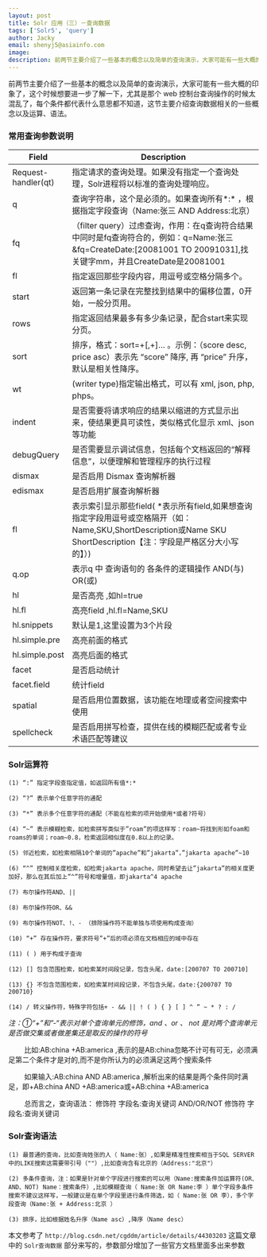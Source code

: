 ```yaml
---
layout: post
title: Solr 应用（三）－查询数据
tags: ['Solr5', 'query']
author: Jacky
email: shenyj5@asiainfo.com
image:
description: 前两节主要介绍了一些基本的概念以及简单的查询演示，大家可能有一些大概的印象了，这个时候想要进一步了解一下，尤其是那个 web 控制台查询操作的时候太混乱了，每个条件都代表什么意思都不知道，这节主要介绍查询数据相关的一些概念以及运算、语法。
---
```

前两节主要介绍了一些基本的概念以及简单的查询演示，大家可能有一些大概的印象了，这个时候想要进一步了解一下，尤其是那个 web 控制台查询操作的时候太混乱了，每个条件都代表什么意思都不知道，这节主要介绍查询数据相关的一些概念以及运算、语法。
### 常用查询参数说明

<table class="table table-bordered table-striped table-condensed">
	<thead>
		<th width="20%">Field</td>
		<th width="80%">Description</td>
	</thead>
	<tr>
        <td>Request-handler(qt)</td>
		<td>指定请求的查询处理。如果没有指定一个查询处理，Solr进程将以标准的查询处理响应。</td>
    </tr>
    <tr>
        <td>q</td>
		<td>查询字符串，这个是必须的。如果查询所有*:* ，根据指定字段查询（Name:张三 AND Address:北京）</td>
    </tr>
    <tr>
        <td>fq</td>
		<td>（filter query）过虑查询，作用：在q查询符合结果中同时是fq查询符合的，例如：q=Name:张三&fq=CreateDate:[20081001 TO 20091031],找关键字mm，并且CreateDate是20081001</td>
    </tr>
	<tr>
        <td>fl</td>
		<td>指定返回那些字段内容，用逗号或空格分隔多个。</td>
    </tr>
	<tr>
        <td>start</td>
		<td>返回第一条记录在完整找到结果中的偏移位置，0开始，一般分页用。</td>
    </tr>
	<tr>
        <td>rows</td>
		<td>指定返回结果最多有多少条记录，配合start来实现分页。</td>
    </tr>
	<tr>
        <td>sort</td>
		<td>排序，格式：sort=<field name>+<desc|asc>[,<field name>+<desc|asc>]… 。示例：（score desc, price asc）表示先 “score” 降序, 再 “price” 升序，默认是相关性降序。 </td>
    </tr>
	<tr>
        <td>wt</td>
		<td>(writer type)指定输出格式，可以有 xml, json, php, phps。 </td>
    </tr>
	<tr>
        <td>indent</td>
		<td>是否需要将请求响应的结果以缩进的方式显示出来，使结果更具可读性，类似格式化显示 xml、json 等功能</td>
    </tr>
	<tr>
        <td>debugQuery</td>
		<td>是否需要显示调试信息，包括每个文档返回的“解释信息”，以便理解和管理程序的执行过程</td>
    </tr>
	<tr>
        <td>dismax</td>
		<td>是否启用 Dismax 查询解析器</td>
    </tr>
	<tr>
        <td>edismax</td>
		<td>是否启用扩展查询解析器</td>
    </tr>
	<tr>
        <td>fl</td>
		<td>表示索引显示那些field( *表示所有field,如果想查询指定字段用逗号或空格隔开（如：Name,SKU,ShortDescription或Name SKU ShortDescription【注：字段是严格区分大小写的】）) </td>
    </tr>
	<tr>
        <td>q.op</td>
		<td>表示q 中 查询语句的 各条件的逻辑操作 AND(与) OR(或)</td>
    </tr>
	<tr>
        <td>hl</td>
		<td>是否高亮 ,如hl=true</td>
    </tr>
	<tr>
        <td>hl.fl</td>
		<td>高亮field ,hl.fl=Name,SKU</td>
    </tr>
	<tr>
        <td>hl.snippets</td>
		<td>默认是1,这里设置为3个片段</td>
    </tr>
	<tr>
        <td>hl.simple.pre</td>
		<td>高亮前面的格式</td>
    </tr>
	<tr>
        <td>hl.simple.post</td>
		<td>高亮后面的格式</td>
    </tr>
	<tr>
        <td>facet</td>
		<td>是否启动统计</td>
    </tr>
	<tr>
        <td>facet.field</td>
		<td>统计field</td>
    </tr>
	<tr>
        <td>spatial</td>
		<td>是否启用位置数据，该功能在地理或者空间搜索中使用</td>
    </tr>
	<tr>
        <td>spellcheck</td>
		<td>是否启用拼写检查，提供在线的模糊匹配或者专业术语匹配等建议</td>
    </tr>
</table>

### Solr运算符

	(1) “:” 指定字段查指定值，如返回所有值*:*
	
	(2) “?” 表示单个任意字符的通配
	
	(3) “*” 表示多个任意字符的通配（不能在检索的项开始使用*或者?符号）
	
	(4) “~” 表示模糊检索，如检索拼写类似于”roam”的项这样写：roam~将找到形如foam和roams的单词；roam~0.8，检索返回相似度在0.8以上的记录。
	
	(5) 邻近检索，如检索相隔10个单词的”apache”和”jakarta”，”jakarta apache”~10
	
	(6) “^” 控制相关度检索，如检索jakarta apache，同时希望去让”jakarta”的相关度更加好，那么在其后加上”^”符号和增量值，即jakarta^4 apache
	
	(7) 布尔操作符AND、||
	
	(8) 布尔操作符OR、&&
	
	(9) 布尔操作符NOT、!、- （排除操作符不能单独与项使用构成查询）

	(10) “+” 存在操作符，要求符号”+”后的项必须在文档相应的域中存在

	(11) ( ) 用于构成子查询

	(12) [] 包含范围检索，如检索某时间段记录，包含头尾，date:[200707 TO 200710]

	(13) {} 不包含范围检索，如检索某时间段记录，不包含头尾，date:{200707 TO 200710}

	(14) / 转义操作符，特殊字符包括+ - && || ! ( ) { } [ ] ^ ” ~ * ? : /

 *注：①“+”和”-“表示对单个查询单元的修饰，and 、or 、 not 是对两个查询单元是否做交集或者做差集还是取反的操作的符号*

　　 比如:AB:china +AB:america ,表示的是AB:china忽略不计可有可无，必须满足第二个条件才是对的,而不是你所认为的必须满足这两个搜索条件

　　 如果输入:AB:china AND AB:america ,解析出来的结果是两个条件同时满足，即+AB:china AND +AB:america或+AB:china +AB:america

　　 总而言之，查询语法：  修饰符 字段名:查询关键词 AND/OR/NOT 修饰符 字段名:查询关键词

### Solr查询语法

	(1) 最普通的查询，比如查询姓张的人（ Name:张）,如果是精准性搜索相当于SQL SERVER中的LIKE搜索这需要带引号（""）,比如查询含有北京的（Address:"北京"）	

	(2) 多条件查询，注：如果是针对单个字段进行搜索的可以用（Name:搜索条件加运算符(OR、AND、NOT) Name：搜索条件）,比如模糊查询（ Name:张 OR Name:李 ）单个字段多条件搜索不建议这样写，一般建议是在单个字段里进行条件筛选，如（ Name:张 OR 李），多个字段查询（Name:张 + Address:北京 ）	

	(3) 排序，比如根据姓名升序（Name asc）,降序（Name desc）

本文参考了 `http://blog.csdn.net/cgddm/article/details/44303203` 这篇文章中的 `Solr查询数据` 部分来写的，参数部分增加了一些官方文档里面多出来参数